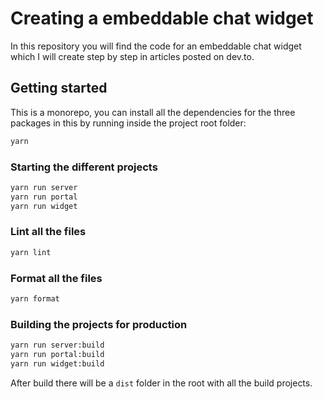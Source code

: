 # Creating a embeddable chat widget

In this repository you will find the code for an embeddable chat widget which I will create step by step in articles posted on dev.to.

## Getting started

This is a monorepo, you can install all the dependencies for the three packages in this by running inside the project root folder:

```bash
yarn
```

### Starting the different projects

```bash
yarn run server
yarn run portal
yarn run widget
```

### Lint all the files

```bash
yarn lint
```

### Format all the files

```bash
yarn format
```

### Building the projects for production

```bash
yarn run server:build
yarn run portal:build
yarn run widget:build
```

After build there will be a `dist` folder in the root with all the build projects.
